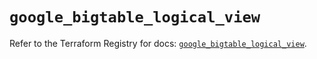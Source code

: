 # `google_bigtable_logical_view`

Refer to the Terraform Registry for docs: [`google_bigtable_logical_view`](https://registry.terraform.io/providers/hashicorp/google/6.42.0/docs/resources/bigtable_logical_view).
